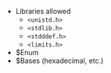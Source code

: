 - Libraries allowed
	- `<unistd.h>` 
	- `<stdlib.h>` 
	- `<stdddef.h>` 
	- `<limits.h>`
- $Enum
- $Bases (hexadecimal, etc.)